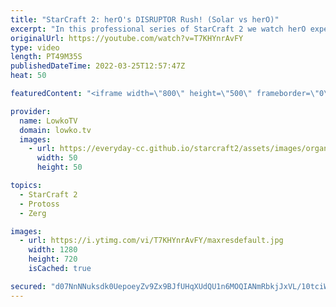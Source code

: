 ```yaml
---
title: "StarCraft 2: herO's DISRUPTOR Rush! (Solar vs herO)"
excerpt: "In this professional series of StarCraft 2 we watch herO experiment with a variety of openers. It seems that the Disruptor rush is currently one of this favourites. In this best-of-5 series he faces off against Solar.  Support my work on Patreon: https://www.patreon.com/lowkotv Become a YouTube member:"
originalUrl: https://youtube.com/watch?v=T7KHYnrAvFY
type: video
length: PT49M35S
publishedDateTime: 2022-03-25T12:57:47Z
heat: 50

featuredContent: "<iframe width=\"800\" height=\"500\" frameborder=\"0\" src=\"https://www.youtube.com/embed/T7KHYnrAvFY\" allow=\"accelerometer; autoplay; encrypted-media; gyroscope; picture-in-picture\" allowfullscreen></iframe>"

provider:
  name: LowkoTV
  domain: lowko.tv
  images:
    - url: https://everyday-cc.github.io/starcraft2/assets/images/organizations/lowko.tv-50x50.jpg
      width: 50
      height: 50

topics:
  - StarCraft 2
  - Protoss
  - Zerg

images:
  - url: https://i.ytimg.com/vi/T7KHYnrAvFY/maxresdefault.jpg
    width: 1280
    height: 720
    isCached: true

secured: "d07NnNNuksdk0UepoeyZv9Zx9BJfUHqXUdQU1n6MOQIANmRbkjJxVL/10tciWPruuoBkCCsr6acNTluZIzxEiXEknWGrXOb2i5EM3/oZjel5r18q7pmN2nT7o/QfzPa3NBoSUPMR+j3nADPhyn1rEDIG/U2FU1c2OB3PuzL9WfbGcHaOxe65kt0ke/GaCyKDy6NHml6qTIlKbx9+v5JUuRl8ecEmARFEyUCWeOFC76H0q1YAf3E+iN/WVHGdsu5/AokR4PO1vKo8NF6tP9j73+D/GIWZsVaNGTt3hRU5LwXMXal0BARTg32CEcMl7JbC4Y2cpHIYdHrUtmQK2Hb2d4VyycSf6PEBAtLowUHyKAtfy4yQco0ZVQnzcsVsVn25O4PQzMtCSFIgYk3J2jQiPsCu5z592Rb4qS7U7as0q5liN5DbxBkEYCtuOMULKgZz;WlYx9yow8HZN6Y11eCWh2A=="
---
```


